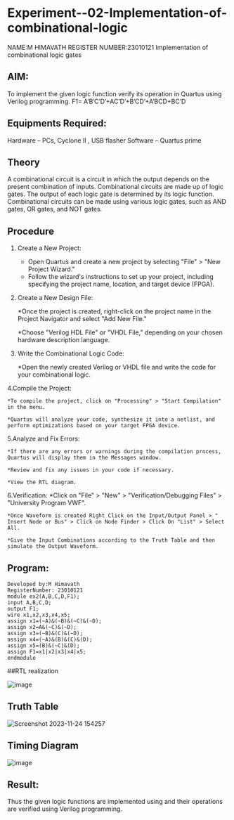 # Experiment--02-Implementation-of-combinational-logic
NAME:M HIMAVATH
REGISTER NUMBER:23010121
Implementation of combinational logic gates
 
## AIM:
To implement the given logic function verify its operation in Quartus using Verilog programming.
 F1= A’B’C’D’+AC’D’+B’CD’+A’BCD+BC’D
 

## Equipments Required:
Hardware – PCs, Cyclone II , USB flasher
Software – Quartus prime


## Theory
 A combinational circuit is a circuit in which the output depends on the present combination of inputs. Combinational circuits are made up of logic gates. The output of each logic gate is determined by its logic function. Combinational circuits can be made using various logic gates, such as AND gates, OR gates, and NOT gates.

## Procedure

1. Create a New Project:
    * Open Quartus and create a new project by selecting "File" > "New Project Wizard."
    * Follow the wizard's instructions to set up your project, including specifying the project name, location, and target device (FPGA).
      
2. Create a New Design File:

    *Once the project is created, right-click on the project name in the Project Navigator and select "Add New File."
   
    *Choose "Verilog HDL File" or "VHDL File," depending on your chosen hardware description language.
   
4. Write the Combinational Logic Code:
   
    *Open the newly created Verilog or VHDL file and write the code for your combinational logic.
   
4.Compile the Project:

    *To compile the project, click on "Processing" > "Start Compilation" in the menu.
   
    *Quartus will analyze your code, synthesize it into a netlist, and perform optimizations based on your target FPGA device.
   
5.Analyze and Fix Errors:

    *If there are any errors or warnings during the compilation process, Quartus will display them in the Messages window.
   
    *Review and fix any issues in your code if necessary.
   
    *View the RTL diagram.
   
6.Verification:
    *Click on "File" > "New" > "Verification/Debugging Files" > "University Program VWF".
   
    *Once Waveform is created Right Click on the Input/Output Panel > " Insert Node or Bus" > Click on Node Finder > Click On "List" > Select All.
   
    *Give the Input Combinations according to the Truth Table and then simulate the Output Waveform.







## Program:
```
Developed by:M Himavath 
RegisterNumber: 23010121
module ex2(A,B,C,D,F1);
input A,B,C,D;
output F1;
wire x1,x2,x3,x4,x5;
assign x1=(~A)&(~B)&(~C)&(~D);
assign x2=A&(~C)&(~D);
assign x3=(~B)&(C)&(~D);
assign x4=(~A)&(B)&(C)&(D);
assign x5=(B)&(~C)&(D);
assign F1=x1|x2|x3|x4|x5;
endmodule
```
##RTL realization

![image](https://github.com/Himavath08/Experiment--02-Implementation-of-combinational-logic-/assets/139110631/c89ee413-4f28-45a2-8fed-817cb788673f)

## Truth Table
![Screenshot 2023-11-24 154257](https://github.com/Himavath08/Experiment--02-Implementation-of-combinational-logic-/assets/139110631/88733c9e-9e05-4f0f-9dc7-ed96fc0637a7)

## Timing Diagram
![image](https://github.com/Himavath08/Experiment--02-Implementation-of-combinational-logic-/assets/139110631/cf547a5a-7448-4323-80d8-00ef3ade5c0e)

## Result:
Thus the given logic functions are implemented using  and their operations are verified using Verilog programming.
